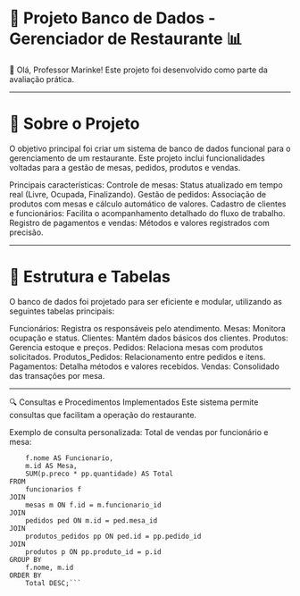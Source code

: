 # :fork_and_knife: Projeto Banco de Dados - Gerenciador de Restaurante :bar_chart:

:wave: Olá, Professor Marinke!
Este projeto foi desenvolvido como parte da avaliação prática.

---

# :book: Sobre o Projeto
O objetivo principal foi criar um sistema de banco de dados funcional para o gerenciamento de um restaurante. Este projeto inclui funcionalidades voltadas para a gestão de mesas, pedidos, produtos e vendas.

Principais características:
Controle de mesas: Status atualizado em tempo real (Livre, Ocupada, Finalizando).
Gestão de pedidos: Associação de produtos com mesas e cálculo automático de valores.
Cadastro de clientes e funcionários: Facilita o acompanhamento detalhado do fluxo de trabalho.
Registro de pagamentos e vendas: Métodos e valores registrados com precisão.

---

# :link: Estrutura e Tabelas
O banco de dados foi projetado para ser eficiente e modular, utilizando as seguintes tabelas principais:

Funcionários: Registra os responsáveis pelo atendimento.
Mesas: Monitora ocupação e status.
Clientes: Mantém dados básicos dos clientes.
Produtos: Gerencia estoque e preços.
Pedidos: Relaciona mesas com produtos solicitados.
Produtos_Pedidos: Relacionamento entre pedidos e itens.
Pagamentos: Detalha métodos e valores recebidos.
Vendas: Consolidado das transações por mesa.

---

:mag: Consultas e Procedimentos Implementados
Este sistema permite consultas que facilitam a operação do restaurante.

Exemplo de consulta personalizada:
Total de vendas por funcionário e mesa:

```mysql SELECT 
    f.nome AS Funcionario,
    m.id AS Mesa,
    SUM(p.preco * pp.quantidade) AS Total
FROM 
    funcionarios f
JOIN 
    mesas m ON f.id = m.funcionario_id
JOIN 
    pedidos ped ON m.id = ped.mesa_id
JOIN 
    produtos_pedidos pp ON ped.id = pp.pedido_id
JOIN 
    produtos p ON pp.produto_id = p.id
GROUP BY 
    f.nome, m.id
ORDER BY 
    Total DESC;```

